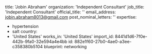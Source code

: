 title: 'Jobin Abraham'
organization: 'Independent Consultant'
job_title: 'Independent Consultant'
official_title: ''
email_address: jobin.abraham8013@gmail.com
post_nominal_letters: ''
expertise:
  - hypertension
  - salt
country:
  - 'United States'
works_in: 'United States'
import_id: 8441d1d6-7f0e-442b-9fa0-32e594a4e4bb
id: 882e1f60-27b0-4ae0-a3ee-c358380b5104
blueprint: networking
